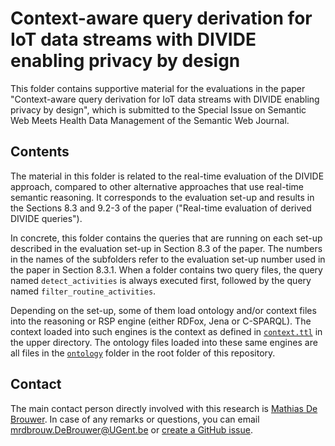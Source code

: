 # Context-aware query derivation for IoT data streams with DIVIDE enabling privacy by design

This folder contains supportive material for the evaluations in the paper "Context-aware query derivation for IoT data streams with DIVIDE enabling privacy by design", which is submitted to the Special Issue on Semantic Web Meets Health Data Management of the Semantic Web Journal.

## Contents

The material in this folder is related to the real-time evaluation of the DIVIDE approach, compared to other alternative approaches that use real-time semantic reasoning. It corresponds to the evaluation set-up and results in the Sections 8.3 and 9.2-3 of the paper ("Real-time evaluation of derived DIVIDE queries").

In concrete, this folder contains the queries that are running on each set-up described in the evaluation set-up in Section 8.3 of the paper. The numbers in the names of the subfolders refer to the evaluation set-up number used in the paper in Section 8.3.1. When a folder contains two query files, the query named `detect_activities` is always executed first, followed by the query named `filter_routine_activities`.

Depending on the set-up, some of them load ontology and/or context files into the reasoning or RSP engine (either RDFox, Jena or C-SPARQL). The context loaded into such engines is the context as defined in [`context.ttl`](../context.ttl) in the upper directory. The ontology files loaded into these same engines are all files in the [`ontology`](../../ontology) folder in the root folder of this repository.

## Contact
 
The main contact person directly involved with this research is [Mathias De Brouwer](https://www.linkedin.com/in/mathiasdebrouwer/). In case of any remarks or questions, you can email [mrdbrouw.DeBrouwer@UGent.be](mailto:mrdbrouw.DeBrouwer@UGent.be) or [create a GitHub issue](../../../../../issues/new).
